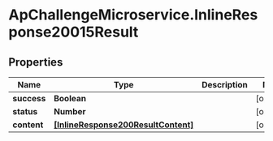 # ApChallengeMicroservice.InlineResponse20015Result

## Properties
Name | Type | Description | Notes
------------ | ------------- | ------------- | -------------
**success** | **Boolean** |  | [optional] 
**status** | **Number** |  | [optional] 
**content** | [**[InlineResponse200ResultContent]**](InlineResponse200ResultContent.md) |  | [optional] 


